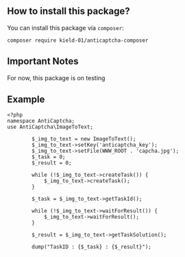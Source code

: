 ## How to install this package?

You can install this package via `composer`:

`composer require kield-01/anticaptcha-composer`

## Important Notes
For now, this package is on testing

## Example
```
<?php
namespace AntiCaptcha;
use AntiCaptcha\ImageToText;

        $_img_to_text = new ImageToText();
        $_img_to_text->setKey('anticaptcha_key');
        $_img_to_text->setFile(WWW_ROOT . 'capcha.jpg');
        $_task = 0;
        $_result = 0;

        while (!$_img_to_text->createTask()) {
            $_img_to_text->createTask();
        }

        $_task = $_img_to_text->getTaskId();

        while (!$_img_to_text->waitForResult()) {
            $_img_to_text->waitForResult();
        }

        $_result = $_img_to_text->getTaskSolution();

        dump("TaskID : {$_task} : {$_result}");
